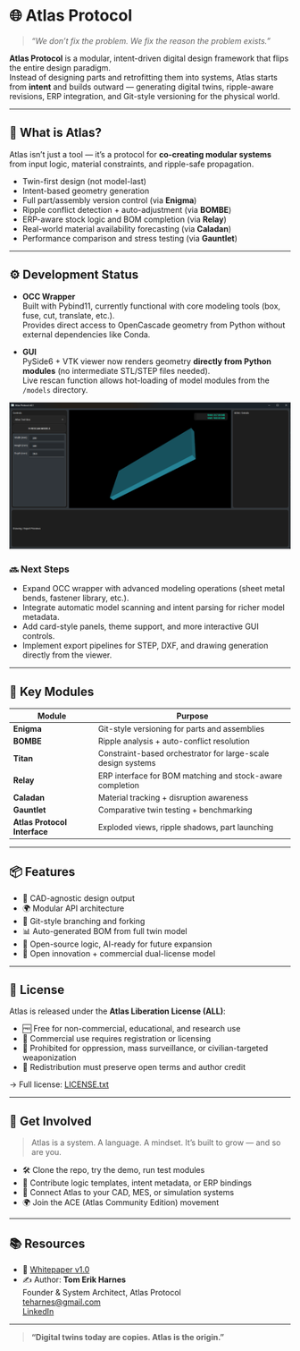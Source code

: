 # 🌐 Atlas Protocol

> *“We don’t fix the problem. We fix the reason the problem exists.”*

**Atlas Protocol** is a modular, intent-driven digital design framework that flips the entire design paradigm.  
Instead of designing parts and retrofitting them into systems, Atlas starts from **intent** and builds outward — generating digital twins, ripple-aware revisions, ERP integration, and Git-style versioning for the physical world.

---

## 🚀 What is Atlas?

Atlas isn’t just a tool — it’s a protocol for **co-creating modular systems** from input logic, material constraints, and ripple-safe propagation.

- Twin-first design (not model-last)
- Intent-based geometry generation
- Full part/assembly version control (via **Enigma**)
- Ripple conflict detection + auto-adjustment (via **BOMBE**)
- ERP-aware stock logic and BOM completion (via **Relay**)
- Real-world material availability forecasting (via **Caladan**)
- Performance comparison and stress testing (via **Gauntlet**)

---

## ⚙️ Development Status

- **OCC Wrapper**  
  Built with Pybind11, currently functional with core modeling tools (box, fuse, cut, translate, etc.).  
  Provides direct access to OpenCascade geometry from Python without external dependencies like Conda.

- **GUI**  
  PySide6 + VTK viewer now renders geometry **directly from Python modules** (no intermediate STL/STEP files needed).  
  Live rescan function allows hot-loading of model modules from the `/models` directory.

![GUI](data/images/gui_08_08.png "Early GUI")

### 🔜 Next Steps
- Expand OCC wrapper with advanced modeling operations (sheet metal bends, fastener library, etc.).
- Integrate automatic model scanning and intent parsing for richer model metadata.
- Add card-style panels, theme support, and more interactive GUI controls.
- Implement export pipelines for STEP, DXF, and drawing generation directly from the viewer.

---

## 📁 Key Modules

| Module                       | Purpose                                                       |
|------------------------------|---------------------------------------------------------------|
| **Enigma**                   | Git-style versioning for parts and assemblies                 |
| **BOMBE**                    | Ripple analysis + auto-conflict resolution                    |
| **Titan**                    | Constraint-based orchestrator for large-scale design systems  |
| **Relay**                    | ERP interface for BOM matching and stock-aware completion     |
| **Caladan**                  | Material tracking + disruption awareness                      |
| **Gauntlet**                 | Comparative twin testing + benchmarking                       |
| **Atlas Protocol Interface** | Exploded views, ripple shadows, part launching                |

---

## 📦 Features

- 📐 CAD-agnostic design output
- 🌍 Modular API architecture
- 🔄 Git-style branching and forking
- 📊 Auto-generated BOM from full twin model
- 🧠 Open-source logic, AI-ready for future expansion
- 🧩 Open innovation + commercial dual-license model

---

## 📜 License

Atlas is released under the **Atlas Liberation License (ALL)**:
- 🆓 Free for non-commercial, educational, and research use
- 💼 Commercial use requires registration or licensing
- 🚫 Prohibited for oppression, mass surveillance, or civilian-targeted weaponization
- 🔁 Redistribution must preserve open terms and author credit

→ Full license: [LICENSE.txt](./LICENSE.txt)

---

## 📣 Get Involved

> Atlas is a system. A language. A mindset. It’s built to grow — and so are you.

- 🛠 Clone the repo, try the demo, run test modules
- 🧩 Contribute logic templates, intent metadata, or ERP bindings
- 🔗 Connect Atlas to your CAD, MES, or simulation systems
- 🌍 Join the ACE (Atlas Community Edition) movement

---

## 📚 Resources

- 📄 [Whitepaper v1.0](./Atlas_Protocol_Whitepaper_FULL_v1.pdf)
- ✍️ Author: **Tom Erik Harnes**  
  Founder & System Architect, Atlas Protocol  
  [teharnes@gmail.com](mailto:teharnes@gmail.com)  
  [LinkedIn](https://www.linkedin.com/in/tom-erik-harnes/)

---

> **“Digital twins today are copies. Atlas is the origin.”**
